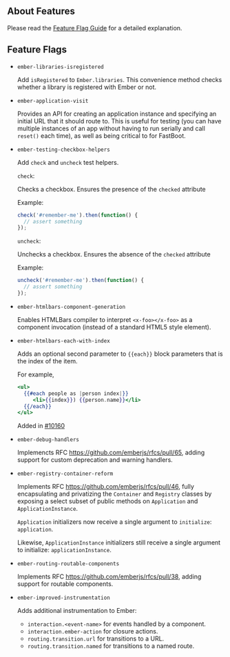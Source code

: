 ## About Features

Please read the [Feature Flag Guide](http://emberjs.com/guides/configuring-ember/feature-flags/)
for a detailed explanation.

## Feature Flags

* `ember-libraries-isregistered`

  Add `isRegistered` to `Ember.libraries`. This convenience method checks whether
  a library is registered with Ember or not.

* `ember-application-visit`

  Provides an API for creating an application instance and specifying
  an initial URL that it should route to. This is useful for testing
  (you can have multiple instances of an app without having to run
  serially and call `reset()` each time), as well as being critical to
  for FastBoot.

* `ember-testing-checkbox-helpers`

  Add `check` and `uncheck` test helpers.

  `check`:

  Checks a checkbox. Ensures the presence of the `checked` attribute

  Example:

  ```javascript
  check('#remember-me').then(function() {
    // assert something
  });
  ```

  `uncheck`:

  Unchecks a checkbox. Ensures the absence of the `checked` attribute

  Example:

  ```javascript
  uncheck('#remember-me').then(function() {
    // assert something
  });
  ```

* `ember-htmlbars-component-generation`

  Enables HTMLBars compiler to interpret `<x-foo></x-foo>` as a component
  invocation (instead of a standard HTML5 style element).

* `ember-htmlbars-each-with-index`

  Adds an optional second parameter to `{{each}}` block parameters that is the index of the item.

  For example,

  ```handlebars
  <ul>
    {{#each people as |person index|}}
       <li>{{index}}) {{person.name}}</li>
    {{/each}}
  </ul>
  ```

  Added in [#10160](https://github.com/emberjs/ember.js/pull/10160)

* `ember-debug-handlers`

  Implemencts RFC https://github.com/emberjs/rfcs/pull/65, adding support for
  custom deprecation and warning handlers.

* `ember-registry-container-reform`

  Implements RFC https://github.com/emberjs/rfcs/pull/46, fully encapsulating
  and privatizing the `Container` and `Registry` classes by exposing a select
  subset of public methods on `Application` and `ApplicationInstance`.

  `Application` initializers now receive a single argument to `initialize`:
  `application`.

  Likewise, `ApplicationInstance` initializers still receive a single argument
  to initialize: `applicationInstance`.

* `ember-routing-routable-components`

  Implements RFC https://github.com/emberjs/rfcs/pull/38, adding support for
  routable components.

* `ember-improved-instrumentation`

  Adds additional instrumentation to Ember:

  - `interaction.<event-name>` for events handled by a component.
  - `interaction.ember-action` for closure actions.
  - `routing.transition.url` for transitions to a URL.
  - `routing.transition.named` for transitions to a named route.
